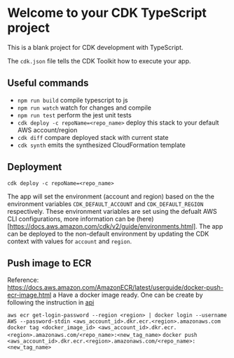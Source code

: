 # Welcome to your CDK TypeScript project

This is a blank project for CDK development with TypeScript.

The `cdk.json` file tells the CDK Toolkit how to execute your app.

## Useful commands

* `npm run build`   compile typescript to js
* `npm run watch`   watch for changes and compile
* `npm run test`    perform the jest unit tests
* `cdk deploy -c repoName=<repo_name>` deploy this stack to your default AWS account/region
* `cdk diff`        compare deployed stack with current state
* `cdk synth`       emits the synthesized CloudFormation template

## Deployment
`cdk deploy -c repoName=<repo_name>`

The app will set the environment (account and region) based on the the environment variables `CDK_DEFAULT_ACCOUNT` and `CDK_DEFAULT_REGION` respectively. These environment variables are set using the defualt AWS CLI configurations, more information can be (here)[https://docs.aws.amazon.com/cdk/v2/guide/environments.html]. The app can be deployed to the non-default environment by updating the CDK context with values for `account` and `region`.


## Push image to ECR
Reference: https://docs.aws.amazon.com/AmazonECR/latest/userguide/docker-push-ecr-image.html
a
Have a docker image ready. One can be create by following the instruction in [api](../api/README.md)

 `aws ecr get-login-password --region <region> | docker login --username AWS --password-stdin <aws_account_id>.dkr.ecr.<region>.amazonaws.com`
 `docker tag <docker_image_id> <aws_account_id>.dkr.ecr.<region>.amazonaws.com/<repo_name>:<new_tag_name>`
 `docker push <aws_account_id>.dkr.ecr.<region>.amazonaws.com/<repo_name>:<new_tag_name>`